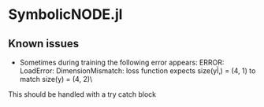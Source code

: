 # SymbolicNODE.jl

## Known issues

- Sometimes during training the following error appears: ERROR: LoadError: DimensionMismatch: loss function expects size(yÌ‚) = (4, 1) to match size(y) = (4, 2)\

This should be handled with a try catch block
